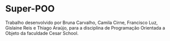 # Super-POO
Trabalho desenvolvido por Bruna Carvalho, Camila Cirne, Francisco Luz, Gislaine Reis e Thiago Araújo, para a disciplina de Programação Orientada a Objeto da faculdade Cesar School.
